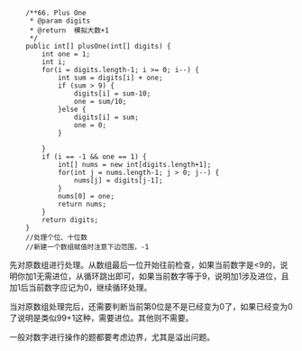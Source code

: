 ```
    /**66. Plus One
     * @param digits
     * @return  模拟大数+1
     */
    public int[] plusOne(int[] digits) {
    	int one = 1;
    	int i;
    	for(i = digits.length-1; i >= 0; i--) {
    		int sum = digits[i] + one;
    		if (sum > 9) {
    			digits[i] = sum-10;
    			one = sum/10;
    		}else {
    			digits[i] = sum;
    			one = 0;
    		}
    		
    	}
    	if (i == -1 && one == 1) {
		    int[] nums = new int[digits.length+1];
		    for(int j = nums.length-1; j > 0; j--) {
		    	nums[j] = digits[j-1];
		    }
		    nums[0] = one;
		    return nums;
		}
        return digits;
    }
    //处理个位、十位数
    //新建一个数组赋值时注意下边范围，-1

```
先对原数组进行处理。从数组最后一位开始往前检查，如果当前数字是<9的，说明你加1无需进位，从循环跳出即可，如果当前数字等于9，说明加1涉及进位，且加1后当前数字应记为0，继续循环处理。

当对原数组处理完后，还需要判断当前第0位是不是已经变为0了，如果已经变为0了说明是类似99+1这种，需要进位。其他则不需要。

一般对数字进行操作的题都要考虑边界，尤其是溢出问题。